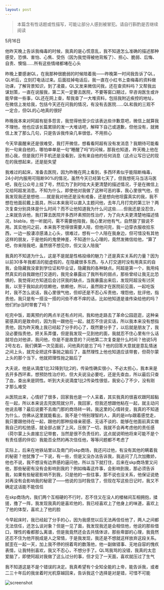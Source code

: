 ```yaml
---
layout: post
---
```

> 本篇含有性话题或性描写，可能让部分人感到被冒犯。请自行斟酌是否继续阅读

5月16日

他昨天晚上告诉我梅毒的时候，我真的是心慌意乱，我不知道怎么准确的描述那种感受，恐惧、害怕、心焦、受伤（因为我觉得被他背叛了）、担心、脆弱、后悔、 自责、懊恼……所有这些情绪都堵在心头

昨晚上要感谢QL，在我那种很脆弱的时候陪着我——昨晚第一时间我告诉了QL，QL听后，立刻打电话过来。后面挂掉电话后，我一直在小红书上查梅毒的资料做功课，了解背景知识，到了凌晨，QL又发来微信问我，还在查资料吗？又帮我出谋划策，一直在说服我，第二天一定要去医院，不要等窗口期过，早咨询医生或许能早做一些事，QL还在网上查，帮我查了一大堆资料，包括我附近疾控的地址，在微信上发给我，包括今天还在问我的情况，有没有去医院……QL和我的三观不一定合，但QL的心地真的很好

昨晚我本来对阿超有挺多怨言，我觉得他至少应该表达些许歉意吧，微信上就算我不理他，他也应该长篇累牍的发一大堆话吧，解释下自己或道歉，但他没有，就微信上发了那么几句，只是告诉我传染几率很低，不用担心

今天早晨醒来还是很难受，我打开微信，想看看阿超有没有发消息？我期待可能看到一句来自他的，哪怕单单是一句“睡醒了吗”的问候，那我也知道，昨天晚上他在担心我，但是我打开手机还是没看到，没有来自他的任何消息（这点让写日记的现在的我想起来，还是挺失望

我难过的起床，准备去医院，因为昨晚在网上看到，多西环素似乎能阻断梅毒，24小时内服用可阻断90%的情况，虽然今天已经第七天了，但我想死马当活马医吧，我在公众号上挂了号，然后为了到时给大夫更清楚的描述情况，于是在微信上又给阿超发消息。不知为什么，即使他对我做了这种可恶的事，我心里很气他，但我发现我还是想他……就是我对他还是没有戒备，还是想向他坦露真实的我，我不想在他面前戴上面具，所以本来我可以直入主题问他，去年几月打完的第三针？两次复查分别具体是什么时间？而不让他知道我为什么问这些……但我还是没忍住，上来就告诉他，我打算去医院开多西环素预防性治疗，为了向大夫更清楚地描述情况，blabla，他一听就问，需不需要他陪我，我心里对他有气，自然狠了狠说不用。其实他问之前，本来我不觉得很需要人陪，但他问完，我一边穿衣服收拾东西，一边一股凄凉感涌上心头，很难过，想有一个人陪在我身边，但可惜没有其他这样的朋友，于是他妈的鬼使神差，不知道什么心理的，竟然发微信给他，“算了吧，你来陪我吧，虽然很不想见你，但又没人陪我”

我真的不知道为什么，这是不是就是性格投缘的魅力？还是真实关系的力量？因为以前30多年我都活的挺虚假的，在隐藏很多东西，与人打交道时没有用真实的自我，会隐藏我没拿到学位证和毕业证，隐藏我的各种缺点。阿超是第一个，我用纯然真实的自我跟他打交道的，我完全暴露出了我所有的弱点，那些曾经让我无比恐惧的，我觉得对方知道后会讨厌我的缺点，当我暴露出来后，发现阿超没有讨厌我，以至于我如此的信赖他，依赖他，所以，虽然刚才在医院前见面，一起吃饭时，我不怎么说话，我心里很气他，但却还是不忍心斥责他，埋怨他，批评他，指责他，我只是有一搭没一搭的问些不疼不痒的话，比如他知道是谁传染给他的吗？他们约p当时带套了吗？

吃完中饭，距离预约的两点半还有点时间，我和他走路去了革命公园逛逛，这种亲密感真的是致命的，因为我一跟他在一起，就忍不住说实话，所以我本来没有想指责他，因为昨天晚上我已经起了分手的心了，既然要分手了，以后就是朋友了，我没必要指责他，把关系弄僵，但是我发现一见到他的面，我就忍不住心里有什么话就坦白对他讲，我问他，你是不是故意的？问他第二次复查是什么时间？他说5月2号左右，我们俩第一次见面前，问他真的是忘了吗？他的回答大意就是意乱情迷之间上头，就完全把这件事抛之脑后了，虽然理性上他也知道应该带套，但荷尔蒙上头的那个当下，他就把理性抛之脑后了

大夫说，他是从滴度1比32降到1比2的，传染性确实很小，不必太担心，我本来是去开多西环素，想预防性治疗的，但大夫说没必要吃，还是先查血，所以最后只查了血，查出来是阴性。听到大夫说滴度1比2传染性很低，我安心了不少，没有刚才那么难受

从医院出来，心情好了很多，回家我也是一个人呆着，其实我真的很喜欢跟阿超黏在一起，所以本来说去完医院就分开，我回家，但我还想跟他粘在一起，就主动问他说去哪？最后说要不去南门那的商场转一转。我这里的心情转变，我真的不知道为什么，仿佛从这里就能看出，我不是个特别理智的人，真的是infp跟着感觉走，我只要跟他待在一起，跟他的那种投缘亲密感、无话不谈的、能够在他面前真实做我自己的松弛感，就全部占据了上风，压倒了一切，我就不会再考虑他的责任感（荷尔蒙上头直接忘记带套，当然是很不负责任的，这点就说明他将来可能不是个有责任感的伴侣）我能否全然的再次信任他，等等问题都不考虑了

实际上，后来在地铁站里以及南门的skp商场，我还问过他，有没有其他的瞒着我的秘密？他犹豫了一下说，有一些，但是又没办法告诉我，我追问了几次加撒娇，他也不说，我不想没有边界感的逼问他，所以当下就打住，后来在skp商场里又问他，那些秘密有没有会影响到我的？例如梅毒这件事，会影响到我，那必须告诉我，如果有些秘密影响不到我，只是他的一些往事，那不说也没关系，他保证说绝对再没有会影响我的秘密了——他说的当时我信了，但现在写这些日记时，我又不确定这话能不能信任

在skp商场内，我们两个互相硬的不行时，忍不住又在没人的楼梯间互相拥抱，揉搓，撸了一阵，我发现我真的是喜欢他的，我已经喜欢上了他身上的味道，喜欢上了他的体型，喜欢上了他的脸

今早起床时，我已经起了分手的心，因为我感觉以后无法再信任他了，两人之间都无法信任，还怎么谈对象？但是一见了面，我发现我还是会相信他，他说的那些借口，理性的看都那么离谱，但是我竟然还会去共情体谅，那些卑鄙的心理，我竟然还忍不住为他开脱成是人之常情，于是我发现，我还是不想就这样放弃这段关系。腻歪在一起一天，加上我不停的拐着弯的数落他，他一副做错事、无地自容的愧疚表情，让我特别喜欢，我又不忍心，不想分手了。QL骂我骂的没错，我真的太恋爱脑了，即使阿超对我做了这么过分的事，但才见了一天面，喜欢就压过了生气

我不知道这是不是个错误的决定。我真希望有个全知全能的上帝，能告诉我，或者二三十年后的我坐着时光机穿越回来，告诉我这个选择是对是错，可惜不可能

![screenshot](https://838420698d494cebf2155573f3f80649.pages.dev/dairy_images/fdjsklafdsa.png)